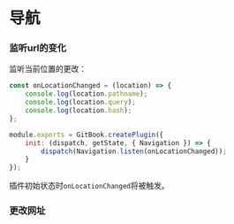 # 导航

### 监听url的变化

监听当前位置的更改：


```js
const onLocationChanged = (location) => {
    console.log(location.pathname);
    console.log(location.query);
    console.log(location.hash);
};

module.exports = GitBook.createPlugin({
    init: (dispatch, getState, { Navigation }) => {
        dispatch(Navigation.listen(onLocationChanged));
    }
});
```

插件初始状态时`onLocationChanged`将被触发。

### 更改网址
